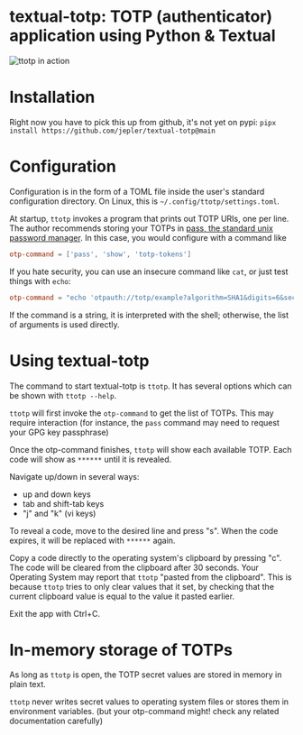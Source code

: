 <!--
SPDX-FileCopyrightText: 2023 Jeff Epler

SPDX-License-Identifier: MIT
-->

# textual-totp: TOTP (authenticator) application using Python & Textual

![ttotp in action](https://github.com/jepler/textual-totp/blob/main/ttotp.png)

# Installation

Right now you have to pick this up from github, it's not yet on pypi:
`pipx install https://github.com/jepler/textual-totp@main`

# Configuration

Configuration is in the form of a TOML file inside the user's standard configuration
directory. On Linux, this is `~/.config/ttotp/settings.toml`.

At startup, `ttotp` invokes a program that prints out TOTP URIs, one per line.
The author recommends storing your TOTPs in
[pass, the standard unix password manager](https://www.passwordstore.org/).
In this case, you would configure with a command like
```toml
otp-command = ['pass', 'show', 'totp-tokens']
```

If you hate security, you can use an insecure command like `cat`, or just test things with `echo`:
```toml
otp-command = "echo 'otpauth://totp/example?algorithm=SHA1&digits=6&secret=IHACDTJ2TFCSLUJLMSHYDBD74FS7OY5B'"
```

If the command is a string, it is interpreted with the shell; otherwise, the list of arguments is used directly.

# Using textual-totp

The command to start textual-totp is `ttotp`.
It has several options which can be shown with `ttotp --help`.

`ttotp` will first invoke the `otp-command` to get the list of TOTPs.
This may require interaction
(for instance, the `pass` command may need to request your GPG key passphrase)

Once the otp-command finishes, `ttotp` will show each available TOTP.
Each code will show as `******` until it is revealed.

Navigate up/down in several ways:
 * up and down keys
 * tab and shift-tab keys
 * "j" and "k" (vi keys)

To reveal a code, move to the desired line and press "s".
When the code expires, it will be replaced with `******` again.

Copy a code directly to the operating system's clipboard by pressing "c".
The code will be cleared from the clipboard after 30 seconds.
Your Operating System may report that `ttotp` "pasted from the clipboard".
This is because `ttotp` tries to only clear values that it set,
by checking that the current clipboard value is equal to the value it pasted earlier.

Exit the app with Ctrl+C.

# In-memory storage of TOTPs
As long as `ttotp` is open, the TOTP secret values are stored in memory in plain text.

`ttotp` never writes secret values to operating system files or stores them in environment variables.
(but your otp-command might! check any related documentation carefully)
